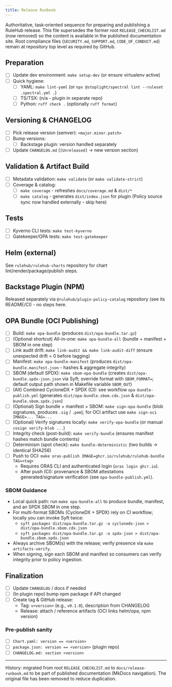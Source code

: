 ```yaml
---
title: Release Runbook
---
```


Authoritative, task‑oriented sequence for preparing and publishing a
RuleHub release. This file supersedes the former root
`RELEASE_CHECKLIST.md` (now removed) so the content is available in the
published documentation site. Root compliance files (`SECURITY.md`,
`SUPPORT.md`, `CODE_OF_CONDUCT.md`) remain at repository top level as
required by GitHub.

## Preparation

- [ ] Update dev environment: `make setup-dev` (or ensure virtualenv active)
- [ ] Quick hygiene:
  - [ ] YAML: `make lint-yaml` (or `npx @stoplight/spectral lint --ruleset .spectral.yml .`)
  - [ ] TS/TSX: (n/a - plugin in separate repo)
  - [ ] Python: `ruff check .` (optionally `ruff format`)

## Versioning & CHANGELOG

- [ ] Pick release version (semver): `<major.minor.patch>`
- [ ] Bump versions:
  - [ ] Backstage plugin: version handled separately
- [ ] Update `CHANGELOG.md` (`[Unreleased]` -> new version section)

## Validation & Artifact Build

- [ ] Metadata validation: `make validate` (or `make validate-strict`)
- [ ] Coverage & catalog:
  - [ ] `make coverage` - refreshes `docs/coverage.md` & `dist/*`
  - [ ] `make catalog` - generates `dist/index.json` for plugin (Policy
        source sync now handled externally - skip here)

## Tests

- [ ] Kyverno CLI tests: `make test-kyverno`
- [ ] Gatekeeper/OPA tests: `make test-gatekeeper`

## Helm (external)

See `rulehub/rulehub-charts` repository for chart lint/render/package/publish steps.

## Backstage Plugin (NPM)

Released separately via `@rulehub/plugin-policy-catalog` repository (see its README/CI) - no steps here.

## OPA Bundle (OCI Publishing)

- [ ] Build: `make opa-bundle` (produces `dist/opa-bundle.tar.gz`)
- [ ] (Optional shortcut) All-in-one: `make opa-bundle-all` (bundle + manifest + SBOM in one step)
- [ ] Link audit drift: `make link-audit && make link-audit-diff` (ensure unexpected drift = 0 before tagging)
- [ ] Manifest: `make opa-bundle-manifest` (produces `dist/opa-bundle.manifest.json` - hashes & aggregate integrity)
- [ ] SBOM (default SPDX): `make sbom-opa-bundle` (creates
      `dist/opa-bundle.spdx-json.json` via Syft; override format with
      `SBOM_FORMAT=`; default output path shown in Makefile variable
      `SBOM_OUT`)
- [ ] (Alt) Combined CycloneDX + SPDX (CI): see workflow
      `opa-bundle-publish.yml` (generates
      `dist/opa-bundle.sbom.cdx.json` & `dist/opa-bundle.sbom.spdx.json`)
- [ ] (Optional) Sign bundle + manifest + SBOM: `make sign-opa-bundle`
      (blob signatures, produces `.sig` / `.pem`); for OCI artifact use
      `make sign-oci IMAGE=... TAG=...`
- [ ] (Optional) Verify signatures locally: `make verify-opa-bundle` (or manual `cosign verify-blob ...`)
- [ ] Integrity check (post-build): `make verify-bundle` (ensures manifest hashes match bundle contents)
- [ ] Determinism (spot check): `make bundle-deterministic` (two builds -> identical SHA256)
- [ ] Push to OCI: `make oras-publish IMAGE=ghcr.io/rulehub/rulehub-bundle TAG=<tag>`
  - Requires ORAS CLI and authenticated login (`oras login ghcr.io`).
  - After push (CI): provenance & SBOM attestations generated/signature verification (see `opa-bundle-publish.yml`).

### SBOM Guidance

- Local quick path: run `make opa-bundle-all` to produce bundle, manifest, and an SPDX SBOM in one step.
- For multi-format SBOMs (CycloneDX + SPDX) rely on CI workflow; locally you can invoke Syft twice:
  - `syft packages dist/opa-bundle.tar.gz -o cyclonedx-json > dist/opa-bundle.sbom.cdx.json`
  - `syft packages dist/opa-bundle.tar.gz -o spdx-json > dist/opa-bundle.sbom.spdx.json`
- Always archive SBOM(s) with the release; verify presence via `make artifacts-verify`.
- When signing, sign each SBOM and manifest so consumers can verify integrity prior to policy ingestion.

## Finalization

- [ ] Update `CHANGELOG` / docs if needed
- [ ] (In plugin repo) bump npm package if API changed
- [ ] Create tag & GitHub release:
  - Tag: `v<version>` (e.g., `v0.1.0`), description from CHANGELOG
  - Release: attach / reference artifacts (OCI links helm/opa, npm version)

### Pre-publish sanity

- [ ] `Chart.yaml: version == <version>`
- [ ] `package.json: version == <version>` (plugin repo)
- [ ] `CHANGELOG.md: section <version>`

---

History: migrated from root `RELEASE_CHECKLIST.md` to
`docs/release-runbook.md` to be part of published documentation (MkDocs
navigation). The original file has been removed to reduce duplication.
